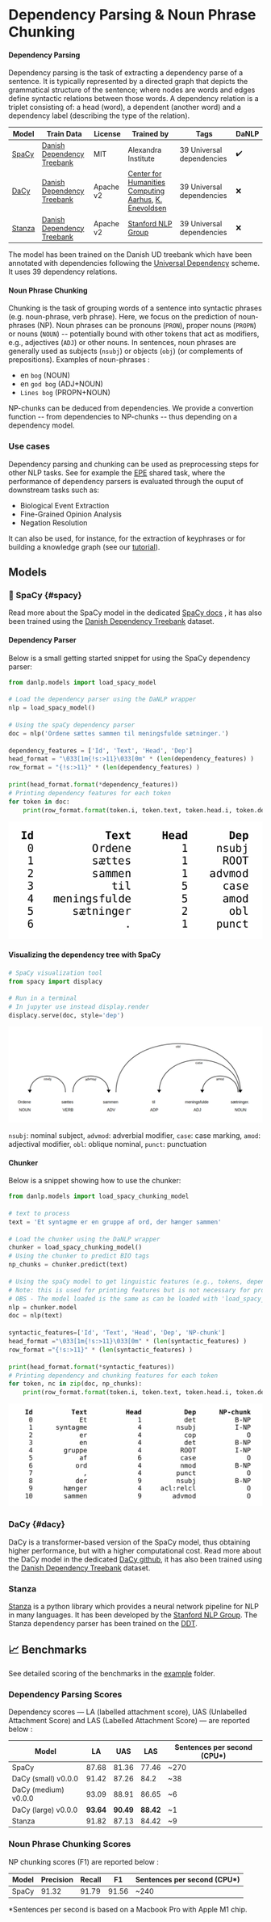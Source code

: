 Dependency Parsing & Noun Phrase Chunking
=========================================

#### Dependency Parsing

Dependency parsing is the task of extracting a dependency parse of a sentence. 
It is typically represented by a directed graph that depicts the grammatical structure of the sentence; where nodes are words and edges define syntactic relations between those words. 
A dependency relation is a triplet consisting of: a head (word), a dependent (another word) and a dependency label (describing the type of the relation).


| Model             | Train Data                                        | License   | Trained by                                                                                                   | Tags                       | DaNLP |
|-------------------|---------------------------------------------------|-----------|--------------------------------------------------------------------------------------------------------------|----------------------------|-------|
| [SpaCy](#spacy)   | [Danish Dependency Treebank](../datasets.md#dane) | MIT       | Alexandra Institute                                                                                          | 39  Universal dependencies | ✔️    |
| [DaCy](#dacy)     | [Danish Dependency Treebank](../datasets.md#dane) | Apache v2  | [Center for Humanities Computing Aarhus](http://chcaa.io/#/), [K. Enevoldsen ](http://kennethenevoldsen.com) | 39  Universal dependencies | ❌  |
| [Stanza](#stanza) | [Danish Dependency Treebank](../datasets.md#dane) | Apache v2 | [Stanford NLP Group](https://nlp.stanford.edu/)                                                              | 39  Universal dependencies | ❌     |

The model has been trained on the Danish UD treebank which have been annotated with dependencies following the [Universal Dependency](https://universaldependencies.org/u/dep/index.html) scheme.
It uses 39 dependency relations.

#### Noun Phrase Chunking

Chunking is the task of grouping words of a sentence into syntactic phrases (e.g. noun-phrase, verb phrase). 
Here, we focus on the prediction of noun-phrases (NP). Noun phrases can be pronouns (`PRON`), proper nouns (`PROPN`) or nouns (`NOUN`)  -- potentially bound with other tokens that act as modifiers, e.g., adjectives (`ADJ`) or other nouns. 
In sentences, noun phrases are generally used as subjects (`nsubj`) or objects (`obj`) (or complements of prepositions).
Examples of noun-phrases :

 * en `bog` (NOUN)
 * en `god bog` (ADJ+NOUN)
 * `Lines bog` (PROPN+NOUN)

NP-chunks can be deduced from dependencies. 
We provide a convertion function -- from dependencies to NP-chunks -- thus depending on a dependency model.

### Use cases

Dependency parsing and chunking can be used as preprocessing steps for other NLP tasks. 
See for example the [EPE](http://epe.nlpl.eu/index.php?page=3) shared task, where the performance of dependency parsers is evaluated through the ouput of downstream tasks such as: 

* Biological Event Extraction
* Fine-Grained Opinion Analysis
* Negation Resolution

It can also be used, for instance, for the extraction of keyphrases or for building a knowledge graph (see our [tutorial](https://github.com/alexandrainst/danlp/blob/master/examples/tutorials/example_knowledge_graph.ipynb)).


## Models 

### 🔧 SpaCy {#spacy}

Read more about the SpaCy model in the dedicated [SpaCy docs](../frameworks/spacy.md) , it has also been trained using the [Danish Dependency Treebank](../datasets.md#dane) dataset. 

#### Dependency Parser

Below is a small getting started snippet for using the SpaCy dependency parser:

```python
from danlp.models import load_spacy_model

# Load the dependency parser using the DaNLP wrapper
nlp = load_spacy_model()

# Using the spaCy dependency parser
doc = nlp('Ordene sættes sammen til meningsfulde sætninger.')

dependency_features = ['Id', 'Text', 'Head', 'Dep']
head_format = "\033[1m{!s:>11}\033[0m" * (len(dependency_features) )
row_format = "{!s:>11}" * (len(dependency_features) )

print(head_format.format(*dependency_features))
# Printing dependency features for each token 
for token in doc:
    print(row_format.format(token.i, token.text, token.head.i, token.dep_))
```

![](../imgs/dep_features.png)


#### Visualizing the dependency tree with SpaCy

```python
# SpaCy visualization tool
from spacy import displacy

# Run in a terminal 
# In jupyter use instead display.render 
displacy.serve(doc, style='dep')
```


![](../imgs/dep_example.png)


`nsubj`: nominal subject, 
`advmod`: adverbial modifier, 
`case`: case marking, 
`amod`: adjectival modifier, 
`obl`: oblique nominal, 
`punct`: punctuation


#### Chunker 

Below is a snippet showing how to use the chunker: 

```python
from danlp.models import load_spacy_chunking_model

# text to process
text = 'Et syntagme er en gruppe af ord, der hænger sammen'

# Load the chunker using the DaNLP wrapper
chunker = load_spacy_chunking_model()
# Using the chunker to predict BIO tags
np_chunks = chunker.predict(text)

# Using the spaCy model to get linguistic features (e.g., tokens, dependencies) 
# Note: this is used for printing features but is not necessary for processing the chunking task 
# OBS - The model loaded is the same as can be loaded with 'load_spacy_model()'  
nlp = chunker.model
doc = nlp(text)

syntactic_features=['Id', 'Text', 'Head', 'Dep', 'NP-chunk']
head_format ="\033[1m{!s:>11}\033[0m" * (len(syntactic_features) )
row_format ="{!s:>11}" * (len(syntactic_features) )

print(head_format.format(*syntactic_features))
# Printing dependency and chunking features for each token 
for token, nc in zip(doc, np_chunks):
    print(row_format.format(token.i, token.text, token.head.i, token.dep_, nc))
```

![](../imgs/chunk_features.png)

### DaCy {#dacy}
DaCy is a transformer-based version of the SpaCy model, thus obtaining higher performance, but with a higher computational cost. Read more about the DaCy model in the dedicated [DaCy github](https://github.com/KennethEnevoldsen/DaCy), it has also been trained using the [Danish Dependency Treebank](../datasets.md#dane) dataset.


### Stanza

[Stanza](https://stanfordnlp.github.io/stanza/) is a python library which provides a neural network pipeline for NLP in many languages. It has been developed by the [Stanford NLP Group](https://nlp.stanford.edu/). The Stanza dependency parser has been trained on the [DDT](../datasets.md#dane). 


## 📈 Benchmarks

See detailed scoring of the benchmarks in the [example](<https://github.com/alexandrainst/danlp/tree/master/examples>) folder.

### Dependency Parsing Scores

Dependency scores — LA (labelled attachment score), UAS (Unlabelled Attachment Score) and LAS (Labelled Attachment Score) — are reported below :

| Model                | LA        | UAS       | LAS       | Sentences per second (CPU*) |
|----------------------|-----------|-----------|-----------| --------------------------- |
| SpaCy                | 87.68     | 81.36     | 77.46     | ~270                         |
| DaCy (small) v0.0.0  | 91.42     | 87.26     | 84.2      | ~38                          |
| DaCy (medium) v0.0.0 | 93.09     | 88.91     | 86.65     | ~6                           |
| DaCy (large) v0.0.0  | **93.64** | **90.49** | **88.42** | ~1                           |
| Stanza               | 91.82     | 87.13     | 84.42     | ~9                           |

### Noun Phrase Chunking Scores

NP chunking scores (F1) are reported below :

| Model | Precision | Recall | F1    | Sentences per second (CPU*) |
| ----- | --------- | ------ | ----- | --------------------------  |
| SpaCy | 91.32     | 91.79  | 91.56 | ~240                         |

*Sentences per second is based on a Macbook Pro with Apple M1 chip.